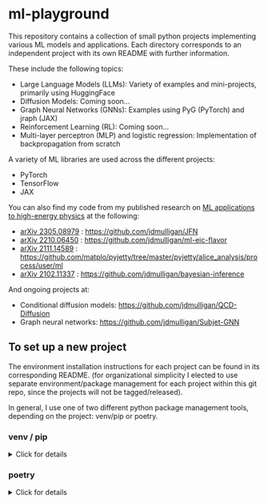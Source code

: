 # ml-playground

This repository contains a collection of small python projects implementing various ML models and applications. Each directory corresponds to an independent project with its own README with further information.

These include the following topics:
- Large Language Models (LLMs): Variety of examples and mini-projects, primarily using HuggingFace
- Diffusion Models: Coming soon...
- Graph Neural Networks (GNNs): Examples using PyG (PyTorch) and jraph (JAX)
- Reinforcement Learning (RL): Coming soon...
- Multi-layer perceptron (MLP) and logistic regression: Implementation of backpropagation from scratch

A variety of ML libraries are used across the different projects:
- PyTorch
- TensorFlow
- JAX

You can also find my code from my published research on [ML applications to high-energy physics](https://www.jamesdmulligan.com/#projects) at the following:
- [arXiv 2305.08979](https://arxiv.org/abs/2305.08979) :  https://github.com/jdmulligan/JFN
- [arXiv 2210.06450](https://arxiv.org/abs/2210.06450) :  https://github.com/jdmulligan/ml-eic-flavor
- [arXiv 2111.14589](https://arxiv.org/abs/2111.14589) :  https://github.com/matplo/pyjetty/tree/master/pyjetty/alice_analysis/process/user/ml
- [arXiv 2102.11337](https://arxiv.org/abs/2102.11337) :  https://github.com/jdmulligan/bayesian-inference
  
And ongoing projects at:
- Conditional diffusion models: https://github.com/jdmulligan/QCD-Diffusion
- Graph neural networks: https://github.com/jdmulligan/Subjet-GNN

## To set up a new project

The environment installation instructions for each project can be found in its corresponding README.
(for organizational simplicity I elected to use separate environment/package management for each project within this git repo, since the projects will not be tagged/released).

In general, I use one of two different python package management tools, depending on the project: venv/pip or poetry.

### venv / pip
<details>
  <summary>Click for details</summary>
<br/> 

To initialize a new project:
```
mkdir MyProject
cd MyProject
mkdir myproject
python -m venv venv
source venv/bin/activate
pip install torch==2.0.0
...
```

And you can export the requirements with (or can write a setup.py):
```
pip freeze > requirements.txt
```

To install an existing project:
```
cd MyProject
python -m venv venv
source venv/bin/activate
```

To re-enter an existing environment, you can simply do:
```
cd MyProject
source venv/bin/activate
```

</details>

### poetry
<details>
  <summary>Click for details</summary>
<br/> 

To initialize a new project:
```
poetry new myproject
cd myproject
poetry shell
poetry add numpy
...
poetry install 
```

And you can export the requirements with:
```
poetry export -f requirements.txt --output requirements.txt --without-hashes
```

To install an existing project:
```
cd myproject
poetry install
poetry shell
```

To re-enter an existing environment, you can simply do:
```
cd myproject
poetry shell
```

</details>
